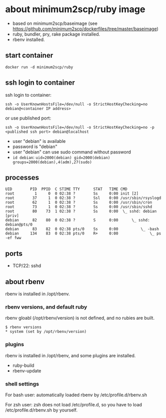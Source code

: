 # about minimum2scp/ruby image

 * based on minimum2scp/baseimage (see https://github.com/minimum2scp/dockerfiles/tree/master/baseimage)
 * ruby, bundler, pry, rake package installed.
 * rbenv installed.

## start container

```
docker run -d minimum2scp/ruby
```

## ssh login to container

ssh login to container:

```
ssh -o UserKnownHostsFile=/dev/null -o StrictHostKeyChecking=no debian@<container IP address>
```

or use published port:

```
ssh -o UserKnownHostsFile=/dev/null -o StrictHostKeyChecking=no -p <published ssh port> debian@localhost
```

 * user "debian" is available
 * password is "debian"
 * user "debian" can use sudo command without password
 * `id debian`: `uid=2000(debian) gid=2000(debian) groups=2000(debian),4(adm),27(sudo)`

## processes

```
UID        PID  PPID  C STIME TTY      STAT   TIME CMD
root         1     0  0 02:38 ?        Ss     0:00 init [2]  
root        37     1  0 02:38 ?        Ssl    0:00 /usr/sbin/rsyslogd
root        62     1  0 02:38 ?        Ss     0:00 /usr/sbin/cron
root        73     1  0 02:38 ?        Ss     0:00 /usr/sbin/sshd
root        80    73  1 02:38 ?        Ss     0:00  \_ sshd: debian [priv]
debian      82    80  0 02:38 ?        S      0:00      \_ sshd: debian@pts/0
debian      83    82  0 02:38 pts/0    Ss     0:00          \_ -bash
debian     134    83  0 02:38 pts/0    R+     0:00              \_ ps -ef fww
```

## ports

 * TCP/22: sshd

## about rbenv

rbenv is installed in /opt/rbenv.

### rbenv versions, and default ruby

rbenv gloabl (/opt/rbenv/version) is not defined, and no rubies are built.

```
$ rbenv versions
* system (set by /opt/rbenv/version)
```

### plugins

rbenv is installed in /opt/rbenv, and some plugins are installed.

 * ruby-build
 * rbenv-update

### shell settings

For bash user: automatically loaded rbenv by /etc/profile.d/rbenv.sh

For zsh user: zsh does not load /etc/profile.d, so you have to load /etc/profile.d/rbenv.sh by yourself.


